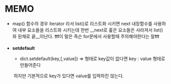 # MEMO

- map() 함수의 경우 iterator 라서 list()로 리스트화 시키면 next 내장함수를 사용하여 내부 요소들을 리스트화 시키는데 한번 __next로 훑은 요소들은 사라져서 list()화 된채로 끝__이난다. 
  ❗❗❗이 말은 즉슨 for문에서 사용할때 주의해야한다는 말❗❗❗

- __setdefault__

  - dict.setdefault(key,[,value]) => 형태로  key값이 없다면 key : value 형태로 만들어준다

  ​       하지만 기본적으로 key가 있다면 value를 입력하진 않는다.